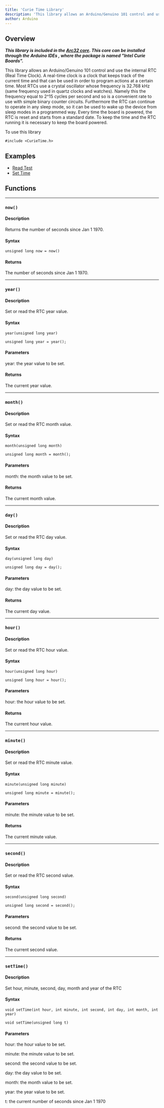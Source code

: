 ```yaml
---
title: 'Curie Time Library'
description: 'This library allows an Arduino/Genuino 101 control and use the internal RTC (Real Time Clock).'
author: Arduino
---
```


## Overview

***This library is included in the [Arc32 core](https://github.com/arduino/ArduinoCore-arc32/tree/master/libraries). This core can be installed through the Arduino IDEs , where the package is named "Intel Curie Boards".*** 

This library allows an Arduino/Genuino 101 control and use the internal RTC (Real Time Clock). A real-time clock is a clock that keeps track of the current time and that can be used in order to program actions at a certain time. Most RTCs use a crystal oscillator whose frequency is 32.768 kHz (same frequency used in quartz clocks and watches). Namely this the frequency equal to 2^15 cycles per second and so is a convenient rate to use with simple binary counter circuits. Furthermore the RTC can continue to operate in any sleep mode, so it can be used to wake up the device from sleep modes in a programmed way. Every time the board is powered, the RTC is reset and starts from a standard date. To keep the time and the RTC running it is necessary to keep the board powered.

To use this library
```
#include <CurieTime.h>
```
## Examples
- [Read Test](https://www.arduino.cc/en/Tutorial/ReadTest)
- [Set Time](https://www.arduino.cc/en/Tutorial/SetTime)

## Functions

---

### `now()`
#### Description
Returns the number of seconds since Jan 1 1970.

#### Syntax
```
unsigned long now = now()
```
#### Returns
The number of seconds since Jan 1 1970.

---

### `year()`
#### Description
Set or read the RTC year value.

#### Syntax
```
year(unsigned long year)

unsigned long year = year();
```
#### Parameters
year: the year value to be set.

#### Returns
The current year value.

---

### `month()`
#### Description
Set or read the RTC month value.

#### Syntax
```
month(unsigned long month)

unsigned long month = month();
```
#### Parameters
month: the month value to be set.

#### Returns
The current month value.

---

### `day()`
#### Description
Set or read the RTC day value.

#### Syntax
```
day(unsigned long day)

unsigned long day = day();
```
#### Parameters
day: the day value to be set.

#### Returns
The current day value.

---

### `hour()`
#### Description
Set or read the RTC hour value.

#### Syntax
```
hour(unsigned long hour)

unsigned long hour = hour();
```
#### Parameters
hour: the hour value to be set.

#### Returns
The current hour value.

---

### `minute()`
#### Description
Set or read the RTC minute value.

#### Syntax
```
minute(unsigned long minute)

unsigned long minute = minute();
```
#### Parameters
minute: the minute value to be set.

#### Returns
The current minute value.

---

### `second()`
#### Description
Set or read the RTC second value.

#### Syntax
```
second(unsigned long second)

unsigned long second = second();
```
#### Parameters
second: the second value to be set.

#### Returns
The current second value.

---

### `setTime()`
#### Description
Set hour, minute, second, day, month and year of the RTC

#### Syntax
```
void setTime(int hour, int minute, int second, int day, int month, int year)

void setTime(unsigned long t)
```
#### Parameters
hour: the hour value to be set.

minute: the minute value to be set.

second: the second value to be set.

day: the day value to be set.

month: the month value to be set.

year: the year value to be set.

t: the current number of seconds since Jan 1 1970
